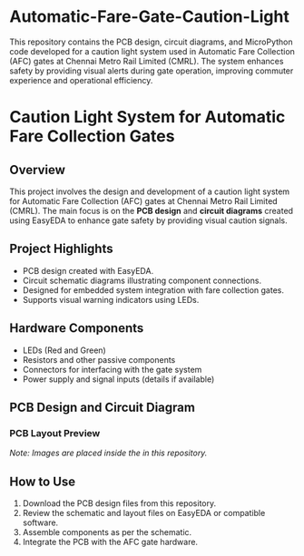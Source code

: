 # Automatic-Fare-Gate-Caution-Light
This repository contains the PCB design, circuit diagrams, and MicroPython code developed for a caution light system used in Automatic Fare Collection (AFC) gates at Chennai Metro Rail Limited (CMRL). The system enhances safety by providing visual alerts during gate operation, improving commuter experience and operational efficiency.

# Caution Light System for Automatic Fare Collection Gates

## Overview
This project involves the design and development of a caution light system for Automatic Fare Collection (AFC) gates at Chennai Metro Rail Limited (CMRL). The main focus is on the **PCB design** and **circuit diagrams** created using EasyEDA to enhance gate safety by providing visual caution signals.

## Project Highlights
- PCB design created with EasyEDA.
- Circuit schematic diagrams illustrating component connections.
- Designed for embedded system integration with fare collection gates.
- Supports visual warning indicators using LEDs.

## Hardware Components
- LEDs (Red and Green)
- Resistors and other passive components
- Connectors for interfacing with the gate system
- Power supply and signal inputs (details if available)

## PCB Design and Circuit Diagram
### PCB Layout Preview

*Note: Images are placed inside the in this repository.*

## How to Use
1. Download the PCB design files from this repository.
2. Review the schematic and layout files on EasyEDA or compatible software.
3. Assemble components as per the schematic.
4. Integrate the PCB with the AFC gate hardware.


